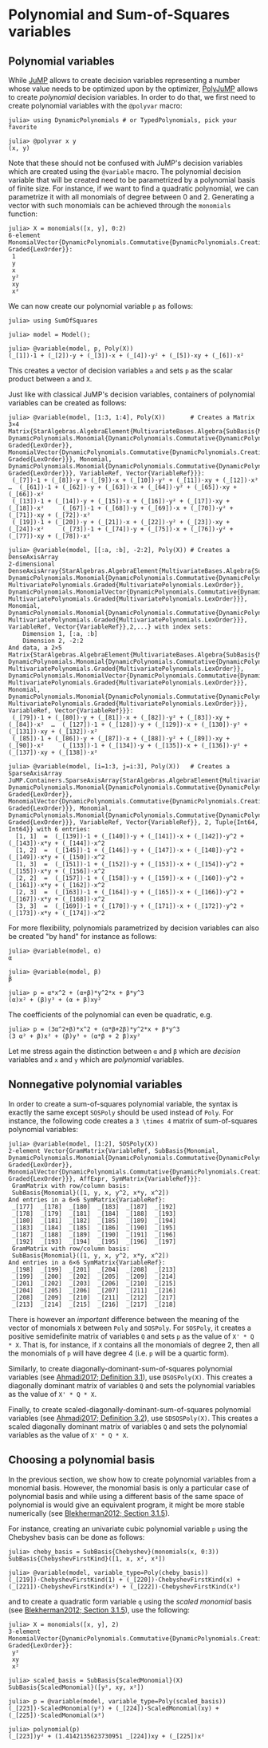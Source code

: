 # Polynomial and Sum-of-Squares variables

## Polynomial variables

While [JuMP](https://github.com/jump-dev/JuMP.jl) allows to create decision
variables representing a number whose value needs to be optimized upon by the
optimizer, [PolyJuMP](https://github.com/jump-dev/PolyJuMP.jl) allows to create
*polynomial* decision variables. In order to do that, we first need to create
polynomial variables with the `@polyvar` macro:
```jldoctest variables
julia> using DynamicPolynomials # or TypedPolynomials, pick your favorite

julia> @polyvar x y
(x, y)
```
Note that these should not be confused with JuMP's decision variables which are
created using the `@variable` macro. The polynomial decision variable that will
be created need to be parametrized by a polynomial basis of finite size.
For instance, if we want to find a quadratic polynomial, we can parametrize it
with all monomials of degree between 0 and 2. Generating a vector with such
monomials can be achieved through the `monomials` function:
```jldoctest variables
julia> X = monomials([x, y], 0:2)
6-element MonomialVector{DynamicPolynomials.Commutative{DynamicPolynomials.CreationOrder}, Graded{LexOrder}}:
 1
 y
 x
 y²
 xy
 x²
```
We can now create our polynomial variable `p` as follows:
```jldoctest variables
julia> using SumOfSquares

julia> model = Model();

julia> @variable(model, p, Poly(X))
(_[1])·1 + (_[2])·y + (_[3])·x + (_[4])·y² + (_[5])·xy + (_[6])·x²
```
This creates a vector of decision variables `a` and sets `p` as the scalar
product between `a` and `X`.

Just like with classical JuMP's decision variables, containers of polynomial
variables can be created as follows:
```jldoctest variables
julia> @variable(model, [1:3, 1:4], Poly(X))       # Creates a Matrix
3×4 Matrix{StarAlgebras.AlgebraElement{MultivariateBases.Algebra{SubBasis{Monomial, DynamicPolynomials.Monomial{DynamicPolynomials.Commutative{DynamicPolynomials.CreationOrder}, Graded{LexOrder}}, MonomialVector{DynamicPolynomials.Commutative{DynamicPolynomials.CreationOrder}, Graded{LexOrder}}}, Monomial, DynamicPolynomials.Monomial{DynamicPolynomials.Commutative{DynamicPolynomials.CreationOrder}, Graded{LexOrder}}}, VariableRef, Vector{VariableRef}}}:
 (_[7])·1 + (_[8])·y + (_[9])·x + (_[10])·y² + (_[11])·xy + (_[12])·x²     …  (_[61])·1 + (_[62])·y + (_[63])·x + (_[64])·y² + (_[65])·xy + (_[66])·x²
 (_[13])·1 + (_[14])·y + (_[15])·x + (_[16])·y² + (_[17])·xy + (_[18])·x²     (_[67])·1 + (_[68])·y + (_[69])·x + (_[70])·y² + (_[71])·xy + (_[72])·x²
 (_[19])·1 + (_[20])·y + (_[21])·x + (_[22])·y² + (_[23])·xy + (_[24])·x²     (_[73])·1 + (_[74])·y + (_[75])·x + (_[76])·y² + (_[77])·xy + (_[78])·x²

julia> @variable(model, [[:a, :b], -2:2], Poly(X)) # Creates a DenseAxisArray
2-dimensional DenseAxisArray{StarAlgebras.AlgebraElement{MultivariateBases.Algebra{SubBasis{Monomial, DynamicPolynomials.Monomial{DynamicPolynomials.Commutative{DynamicPolynomials.CreationOrder}, MultivariatePolynomials.Graded{MultivariatePolynomials.LexOrder}}, DynamicPolynomials.MonomialVector{DynamicPolynomials.Commutative{DynamicPolynomials.CreationOrder}, MultivariatePolynomials.Graded{MultivariatePolynomials.LexOrder}}}, Monomial, DynamicPolynomials.Monomial{DynamicPolynomials.Commutative{DynamicPolynomials.CreationOrder}, MultivariatePolynomials.Graded{MultivariatePolynomials.LexOrder}}}, VariableRef, Vector{VariableRef}},2,...} with index sets:
    Dimension 1, [:a, :b]
    Dimension 2, -2:2
And data, a 2×5 Matrix{StarAlgebras.AlgebraElement{MultivariateBases.Algebra{SubBasis{Monomial, DynamicPolynomials.Monomial{DynamicPolynomials.Commutative{DynamicPolynomials.CreationOrder}, MultivariatePolynomials.Graded{MultivariatePolynomials.LexOrder}}, DynamicPolynomials.MonomialVector{DynamicPolynomials.Commutative{DynamicPolynomials.CreationOrder}, MultivariatePolynomials.Graded{MultivariatePolynomials.LexOrder}}}, Monomial, DynamicPolynomials.Monomial{DynamicPolynomials.Commutative{DynamicPolynomials.CreationOrder}, MultivariatePolynomials.Graded{MultivariatePolynomials.LexOrder}}}, VariableRef, Vector{VariableRef}}}:
 (_[79])·1 + (_[80])·y + (_[81])·x + (_[82])·y² + (_[83])·xy + (_[84])·x²  …  (_[127])·1 + (_[128])·y + (_[129])·x + (_[130])·y² + (_[131])·xy + (_[132])·x²
 (_[85])·1 + (_[86])·y + (_[87])·x + (_[88])·y² + (_[89])·xy + (_[90])·x²     (_[133])·1 + (_[134])·y + (_[135])·x + (_[136])·y² + (_[137])·xy + (_[138])·x²

julia> @variable(model, [i=1:3, j=i:3], Poly(X))   # Creates a SparseAxisArray
JuMP.Containers.SparseAxisArray{StarAlgebras.AlgebraElement{MultivariateBases.Algebra{SubBasis{Monomial, DynamicPolynomials.Monomial{DynamicPolynomials.Commutative{DynamicPolynomials.CreationOrder}, Graded{LexOrder}}, MonomialVector{DynamicPolynomials.Commutative{DynamicPolynomials.CreationOrder}, Graded{LexOrder}}}, Monomial, DynamicPolynomials.Monomial{DynamicPolynomials.Commutative{DynamicPolynomials.CreationOrder}, Graded{LexOrder}}}, VariableRef, Vector{VariableRef}}, 2, Tuple{Int64, Int64}} with 6 entries:
  [1, 1]  =  (_[139])·1 + (_[140])·y + (_[141])·x + (_[142])·y^2 + (_[143])·x*y + (_[144])·x^2
  [1, 2]  =  (_[145])·1 + (_[146])·y + (_[147])·x + (_[148])·y^2 + (_[149])·x*y + (_[150])·x^2
  [1, 3]  =  (_[151])·1 + (_[152])·y + (_[153])·x + (_[154])·y^2 + (_[155])·x*y + (_[156])·x^2
  [2, 2]  =  (_[157])·1 + (_[158])·y + (_[159])·x + (_[160])·y^2 + (_[161])·x*y + (_[162])·x^2
  [2, 3]  =  (_[163])·1 + (_[164])·y + (_[165])·x + (_[166])·y^2 + (_[167])·x*y + (_[168])·x^2
  [3, 3]  =  (_[169])·1 + (_[170])·y + (_[171])·x + (_[172])·y^2 + (_[173])·x*y + (_[174])·x^2
```

For more flexibility, polynomials parametrized by decision variables can also
be created "by hand" for instance as follows:
```jldoctest variables
julia> @variable(model, α)
α

julia> @variable(model, β)
β

julia> p = α*x^2 + (α+β)*y^2*x + β*y^3
(α)x² + (β)y³ + (α + β)xy²
```
The coefficients of the polynomial can even be quadratic, e.g.
```jldoctest variables
julia> p = (3α^2+β)*x^2 + (α*β+2β)*y^2*x + β*y^3
(3 α² + β)x² + (β)y³ + (α*β + 2 β)xy²
```
Let me stress again the distinction between `α` and `β` which are *decision*
variables and `x` and `y` which are *polynomial* variables.

## Nonnegative polynomial variables

In order to create a sum-of-squares polynomial variable, the syntax is exactly
the same except `SOSPoly` should be used instead of `Poly`.
For instance, the following code creates a ``3 \times 4`` matrix of
sum-of-squares polynomial variables:
```jldoctest variables
julia> @variable(model, [1:2], SOSPoly(X))
2-element Vector{GramMatrix{VariableRef, SubBasis{Monomial, DynamicPolynomials.Monomial{DynamicPolynomials.Commutative{DynamicPolynomials.CreationOrder}, Graded{LexOrder}}, MonomialVector{DynamicPolynomials.Commutative{DynamicPolynomials.CreationOrder}, Graded{LexOrder}}}, AffExpr, SymMatrix{VariableRef}}}:
 GramMatrix with row/column basis:
 SubBasis{Monomial}([1, y, x, y^2, x*y, x^2])
And entries in a 6×6 SymMatrix{VariableRef}:
 _[177]  _[178]  _[180]  _[183]  _[187]  _[192]
 _[178]  _[179]  _[181]  _[184]  _[188]  _[193]
 _[180]  _[181]  _[182]  _[185]  _[189]  _[194]
 _[183]  _[184]  _[185]  _[186]  _[190]  _[195]
 _[187]  _[188]  _[189]  _[190]  _[191]  _[196]
 _[192]  _[193]  _[194]  _[195]  _[196]  _[197]
 GramMatrix with row/column basis:
 SubBasis{Monomial}([1, y, x, y^2, x*y, x^2])
And entries in a 6×6 SymMatrix{VariableRef}:
 _[198]  _[199]  _[201]  _[204]  _[208]  _[213]
 _[199]  _[200]  _[202]  _[205]  _[209]  _[214]
 _[201]  _[202]  _[203]  _[206]  _[210]  _[215]
 _[204]  _[205]  _[206]  _[207]  _[211]  _[216]
 _[208]  _[209]  _[210]  _[211]  _[212]  _[217]
 _[213]  _[214]  _[215]  _[216]  _[217]  _[218]
```
There is however an *important* difference between the meaning of the
vector of monomials `X` between `Poly` and `SOSPoly`. For `SOSPoly`, it
creates a positive semidefinite matrix of variables `Q` and sets `p` as the
value of `X' * Q * X`. That is, for instance, if `X` contains all the monomials
of degree 2, then all the monomials of `p` will have degree 4 (i.e. `p` will be
a quartic form).

Similarly, to create diagonally-dominant-sum-of-squares polynomial variables
(see [Ahmadi2017; Definition 3.1](@cite)), use `DSOSPoly(X)`. This creates a diagonally
dominant matrix of variables `Q` and sets the polynomial variables as the value
of `X' * Q * X`.

Finally, to create scaled-diagonally-dominant-sum-of-squares polynomial
variables (see [Ahmadi2017; Definition 3.2](@cite)), use `SDSOSPoly(X)`. This creates a
scaled diagonally dominant matrix of variables `Q` and sets the polynomial
variables as the value of `X' * Q * X`.

## Choosing a polynomial basis

In the previous section, we show how to create polynomial variables from a
monomial basis. However, the monomial basis is only a particular case of
polynomial basis and while using a different basis of the same space of
polynomial is would give an equivalent program, it might be more stable
numerically (see [Blekherman2012; Section 3.1.5](@cite)).

For instance, creating an univariate cubic polynomial variable `p` using the
Chebyshev basis can be done as follows:
```jldoctest variables
julia> cheby_basis = SubBasis{Chebyshev}(monomials(x, 0:3))
SubBasis{ChebyshevFirstKind}([1, x, x², x³])

julia> @variable(model, variable_type=Poly(cheby_basis))
(_[219])·ChebyshevFirstKind(1) + (_[220])·ChebyshevFirstKind(x) + (_[221])·ChebyshevFirstKind(x²) + (_[222])·ChebyshevFirstKind(x³)
```
and to create a quadratic form variable `q` using the *scaled monomial* basis
(see [Blekherman2012; Section 3.1.5](@cite)), use the following:
```jldoctest variables
julia> X = monomials([x, y], 2)
3-element MonomialVector{DynamicPolynomials.Commutative{DynamicPolynomials.CreationOrder}, Graded{LexOrder}}:
 y²
 xy
 x²

julia> scaled_basis = SubBasis{ScaledMonomial}(X)
SubBasis{ScaledMonomial}([y², xy, x²])

julia> p = @variable(model, variable_type=Poly(scaled_basis))
(_[223])·ScaledMonomial(y²) + (_[224])·ScaledMonomial(xy) + (_[225])·ScaledMonomial(x²)

julia> polynomial(p)
(_[223])y² + (1.4142135623730951 _[224])xy + (_[225])x²
```
